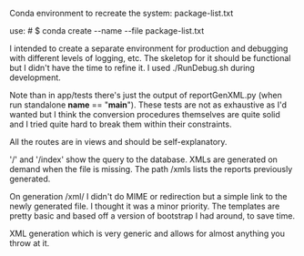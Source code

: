 
Conda environment to recreate the system: package-list.txt

use: # $ conda create --name <env> --file package-list.txt

I intended to create a separate environment for production and debugging with different 
levels of logging, etc. The skeletop for it should be functional but I didn't have the time 
to refine it. I used ./RunDebug.sh during development.

Note than in app/tests there's just the output of reportGenXML.py 
(when run standalone __name__ == "__main__"). These tests are not as exhaustive as I'd 
wanted but I think the conversion procedures themselves are quite solid and I tried quite
 hard to break them within their constraints.

All the routes are in views and should be self-explanatory.

'/' and '/index' show the query to the database. XMLs are generated on demand when 
the file is missing. The path /xmls lists the reports previously generated.

On generation /xml/<id> I didn't do MIME or redirection but a simple 
link to the newly generated file. I thought it was a minor priority. The templates are pretty 
basic and based off a version of bootstrap I had around, to save time.

XML generation which is very generic and allows for almost anything you throw at it.

